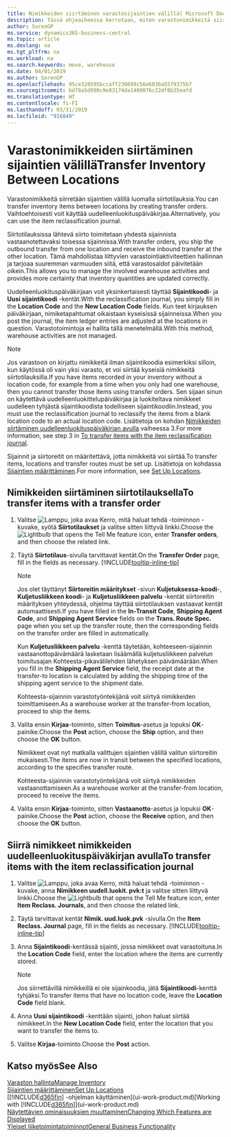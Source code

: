 ```yaml
---
title: Nimikkeiden siirtäminen varastosijaintien välillä| Microsoft Docs
description: Tässä ohjeaiheessa kerrotaan, miten varastonimikkeitä siirretään varastosta toiseen joko uudelleenluokituspäiväkirjan tai siirtotilausten avulla.
author: SorenGP
ms.service: dynamics365-business-central
ms.topic: article
ms.devlang: na
ms.tgt_pltfrm: na
ms.workload: na
ms.search.keywords: move, warehouse
ms.date: 04/01/2019
ms.author: SorenGP
ms.openlocfilehash: 95ce328595bccaff230699c56e603ba55f9375b7
ms.sourcegitcommit: bd78a5d990c9e83174da1409076c22df8b35eafd
ms.translationtype: HT
ms.contentlocale: fi-FI
ms.lasthandoff: 03/31/2019
ms.locfileid: "916849"
---
```

# <a name="transfer-inventory-between-locations"></a><span data-ttu-id="8589d-103">Varastonimikkeiden siirtäminen sijaintien välillä</span><span class="sxs-lookup"><span data-stu-id="8589d-103">Transfer Inventory Between Locations</span></span>
<span data-ttu-id="8589d-104">Varastonimikkeitä siirretään sijaintien välillä luomalla siirtotilauksia.</span><span class="sxs-lookup"><span data-stu-id="8589d-104">You can transfer inventory items between locations by creating transfer orders.</span></span> <span data-ttu-id="8589d-105">Vaihtoehtoisesti voit käyttää uudelleenluokituspäiväkirjaa.</span><span class="sxs-lookup"><span data-stu-id="8589d-105">Alternatively, you can use the item reclassification journal.</span></span>

<span data-ttu-id="8589d-106">Siirtotilauksissa lähtevä siirto toimitetaan yhdestä sijainnista vastaanotettavaksi toisessa sijainnissa.</span><span class="sxs-lookup"><span data-stu-id="8589d-106">With transfer orders, you ship the outbound transfer from one location and receive the inbound transfer at the other location.</span></span> <span data-ttu-id="8589d-107">Tämä mahdollistaa liittyvien varastointiaktiviteettien hallinnan ja tarjoaa suuremman varmuuden siitä, että varastosaldot päivitetään oikein.</span><span class="sxs-lookup"><span data-stu-id="8589d-107">This allows you to manage the involved warehouse activities and provides more certainty that inventory quantities are updated correctly.</span></span>

<span data-ttu-id="8589d-108">Uudelleenluokituspäiväkirjaan voit yksinkertaisesti täyttää **Sijaintikoodi**- ja **Uusi sijaintikoodi** -kentät.</span><span class="sxs-lookup"><span data-stu-id="8589d-108">With the reclassification journal, you simply fill in the **Location Code** and the **New Location Code** fields.</span></span> <span data-ttu-id="8589d-109">Kun teet kirjauksen päiväkirjaan, nimiketapahtumat oikaistaan kyseisissä sijainneissa.</span><span class="sxs-lookup"><span data-stu-id="8589d-109">When you post the journal, the item ledger entries are adjusted at the locations in question.</span></span> <span data-ttu-id="8589d-110">Varastotoimintoja ei hallita tällä menetelmällä.</span><span class="sxs-lookup"><span data-stu-id="8589d-110">With this method, warehouse activities are not managed.</span></span>

> [!NOTE]  
>   <span data-ttu-id="8589d-111">Jos varastoon on kirjattu nimikkeitä ilman sijaintikoodia esimerkiksi silloin, kun käytössä oli vain yksi varasto, et voi siirtää kyseisiä nimikkeitä siirtotilauksilla.</span><span class="sxs-lookup"><span data-stu-id="8589d-111">If you have items recorded in your inventory without a location code, for example from a time when you only had one warehouse, then you cannot transfer those items using transfer orders.</span></span> <span data-ttu-id="8589d-112">Sen sijaan sinun on käytettävä uudelleenluokittelupäiväkirjaa ja luokiteltava nimikkeet uudelleen tyhjästä sijaintikoodista todelliseen sijaintikoodiin.</span><span class="sxs-lookup"><span data-stu-id="8589d-112">Instead, you must use the reclassification journal to reclassify the items from a blank location code to an actual location code.</span></span>  <span data-ttu-id="8589d-113">Lisätietoja on kohdan [Nimikkeiden siirtäminen uudelleenluokituspäiväkirjan avulla](inventory-how-transfer-between-locations.md#to-transfer-items-with-the-item-reclassification-journal) vaiheessa 3.</span><span class="sxs-lookup"><span data-stu-id="8589d-113">For more information, see step 3 in [To transfer items with the item reclassification journal](inventory-how-transfer-between-locations.md#to-transfer-items-with-the-item-reclassification-journal).</span></span>

<span data-ttu-id="8589d-114">Sijainnit ja siirtoreitit on määritettävä, jotta nimikkeitä voi siirtää.</span><span class="sxs-lookup"><span data-stu-id="8589d-114">To transfer items, locations and transfer routes must be set up.</span></span> <span data-ttu-id="8589d-115">Lisätietoja on kohdassa [Sijaintien määrittäminen](inventory-how-setup-locations.md).</span><span class="sxs-lookup"><span data-stu-id="8589d-115">For more information, see [Set Up Locations](inventory-how-setup-locations.md).</span></span>

## <a name="to-transfer-items-with-a-transfer-order"></a><span data-ttu-id="8589d-116">Nimikkeiden siirtäminen siirtotilauksella</span><span class="sxs-lookup"><span data-stu-id="8589d-116">To transfer items with a transfer order</span></span>
1. <span data-ttu-id="8589d-117">Valitse ![Lamppu, joka avaa Kerro, mitä haluat tehdä -toiminnon](media/ui-search/search_small.png "Kerro, mitä haluat tehdä") -kuvake, syötä **Siirtotilaukset** ja valitse sitten liittyvä linkki.</span><span class="sxs-lookup"><span data-stu-id="8589d-117">Choose the ![Lightbulb that opens the Tell Me feature](media/ui-search/search_small.png "Tell me what you want to do") icon, enter **Transfer orders**, and then choose the related link.</span></span>
2. <span data-ttu-id="8589d-118">Täytä **Siirtotilaus**-sivulla tarvittavat kentät.</span><span class="sxs-lookup"><span data-stu-id="8589d-118">On the **Transfer Order** page, fill in the fields as necessary.</span></span> [!INCLUDE[tooltip-inline-tip](includes/tooltip-inline-tip_md.md)]

    > [!NOTE]  
    >   <span data-ttu-id="8589d-119">Jos olet täyttänyt **Siirtoreitin määritykset** -sivun **Kuljetuksessa-koodi**-, **Kuljetusliikkeen koodi**- ja **Kuljetusliikkeen palvelu** -kentät siirtoreitin määrityksen yhteydessä, ohjelma täyttää siirtotilauksen vastaavat kentät automaattisesti.</span><span class="sxs-lookup"><span data-stu-id="8589d-119">If you have filled in the **In-Transit Code**, **Shipping Agent Code**, and **Shipping Agent Service** fields on the **Trans. Route Spec.** page when you set up the transfer route, then the corresponding fields on the transfer order are filled in automatically.</span></span>

    <span data-ttu-id="8589d-120">Kun **Kuljetusliikkeen palvelu** -kenttä täytetään, kohteeseen-sijainnin vastaanottopäivämäärä lasketaan lisäämällä kuljetusliikkeen palvelun toimitusajan Kohteesta-pikavälilehden lähetyksen päivämäärään.</span><span class="sxs-lookup"><span data-stu-id="8589d-120">When you fill in the **Shipping Agent Service** field, the receipt date at the transfer-to location is calculated by adding the shipping time of the shipping agent service to the shipment date.</span></span>

    <span data-ttu-id="8589d-121">Kohteesta-sijainnin varastotyöntekijänä voit siirtyä nimikkeiden toimittamiseen.</span><span class="sxs-lookup"><span data-stu-id="8589d-121">As a warehouse worker at the transfer-from location, proceed to ship the items.</span></span>
3. <span data-ttu-id="8589d-122">Valita ensin **Kirjaa**-toiminto, sitten **Toimitus**-asetus ja lopuksi **OK**-painike.</span><span class="sxs-lookup"><span data-stu-id="8589d-122">Choose the **Post** action, choose the **Ship** option, and then choose the **OK** button.</span></span>

    <span data-ttu-id="8589d-123">Nimikkeet ovat nyt matkalla valittujen sijaintien välillä valitun siirtoreitin mukaisesti.</span><span class="sxs-lookup"><span data-stu-id="8589d-123">The items are now in transit between the specified locations, according to the specifies transfer route.</span></span>

    <span data-ttu-id="8589d-124">Kohteesta-sijainnin varastotyöntekijänä voit siirtyä nimikkeiden vastaanottamiseen.</span><span class="sxs-lookup"><span data-stu-id="8589d-124">As a warehouse worker at the transfer-from location, proceed to receive the items.</span></span>
4. <span data-ttu-id="8589d-125">Valita ensin **Kirjaa**-toiminto, sitten **Vastaanotto**-asetus ja lopuksi **OK**-painike.</span><span class="sxs-lookup"><span data-stu-id="8589d-125">Choose the **Post** action, choose the **Receive** option, and then choose the **OK** button.</span></span>

## <a name="to-transfer-items-with-the-item-reclassification-journal"></a><span data-ttu-id="8589d-126">Siirrä nimikkeet nimikkeiden uudelleenluokituspäiväkirjan avulla</span><span class="sxs-lookup"><span data-stu-id="8589d-126">To transfer items with the item reclassification journal</span></span>
1. <span data-ttu-id="8589d-127">Valitse ![Lamppu, joka avaa Kerro, mitä haluat tehdä -toiminnon](media/ui-search/search_small.png "Kerro, mitä haluat tehdä") -kuvake, anna **Nimikkeen uudell.luokit. pvk:t** ja valitse sitten liittyvä linkki.</span><span class="sxs-lookup"><span data-stu-id="8589d-127">Choose the ![Lightbulb that opens the Tell Me feature](media/ui-search/search_small.png "Tell me what you want to do") icon, enter **Item Reclass. Journals**, and then choose the related link.</span></span>
2. <span data-ttu-id="8589d-128">Täytä tarvittavat kentät **Nimik. uud.luok.pvk** -sivulla.</span><span class="sxs-lookup"><span data-stu-id="8589d-128">On the **Item Reclass. Journal** page, fill in the fields as necessary.</span></span> [!INCLUDE[tooltip-inline-tip](includes/tooltip-inline-tip_md.md)]
3. <span data-ttu-id="8589d-129">Anna **Sijaintikoodi**-kentässä sijainti, jossa nimikkeet ovat varastoituna.</span><span class="sxs-lookup"><span data-stu-id="8589d-129">In the **Location Code** field, enter the location where the items are currently stored.</span></span>

    > [!NOTE]  
    >   <span data-ttu-id="8589d-130">Jos siirrettävillä nimikkeillä ei ole sijainkoodia, jätä **Sijaintikoodi**-kenttä tyhjäksi.</span><span class="sxs-lookup"><span data-stu-id="8589d-130">To transfer items that have no location code, leave the **Location Code** field blank.</span></span>
4. <span data-ttu-id="8589d-131">Anna **Uusi sijaintikoodi** -kenttään sijainti, johon haluat siirtää nimikkeet.</span><span class="sxs-lookup"><span data-stu-id="8589d-131">In the **New Location Code** field, enter the location that you want to transfer the items to.</span></span>
5. <span data-ttu-id="8589d-132">Valitse **Kirjaa**-toiminto.</span><span class="sxs-lookup"><span data-stu-id="8589d-132">Choose the **Post** action.</span></span>

## <a name="see-also"></a><span data-ttu-id="8589d-133">Katso myös</span><span class="sxs-lookup"><span data-stu-id="8589d-133">See Also</span></span>
[<span data-ttu-id="8589d-134">Varaston hallinta</span><span class="sxs-lookup"><span data-stu-id="8589d-134">Manage Inventory</span></span>](inventory-manage-inventory.md)  
[<span data-ttu-id="8589d-135">Sijaintien määrittäminen</span><span class="sxs-lookup"><span data-stu-id="8589d-135">Set Up Locations</span></span>](inventory-how-setup-locations.md)  
<span data-ttu-id="8589d-136">[[!INCLUDE[d365fin](includes/d365fin_md.md)] -ohjelman käyttäminen](ui-work-product.md)</span><span class="sxs-lookup"><span data-stu-id="8589d-136">[Working with [!INCLUDE[d365fin](includes/d365fin_md.md)]](ui-work-product.md)</span></span>  
[<span data-ttu-id="8589d-137">Näytettävien ominaisuuksien muuttaminen</span><span class="sxs-lookup"><span data-stu-id="8589d-137">Changing Which Features are Displayed</span></span>](ui-experiences.md)  
[<span data-ttu-id="8589d-138">Yleiset liiketoimintatoiminnot</span><span class="sxs-lookup"><span data-stu-id="8589d-138">General Business Functionality</span></span>](ui-across-business-areas.md)
